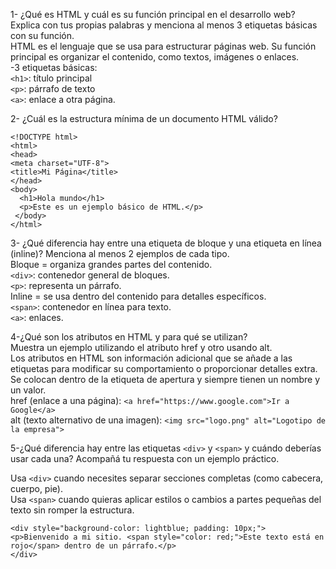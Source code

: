 
1- ¿Qué es HTML y cuál es su función principal en el desarrollo web?
Explica con tus propias palabras y menciona al menos 3 etiquetas básicas con su función.    
HTML es el lenguaje que se usa para estructurar páginas web. Su función principal es organizar el contenido, como textos, imágenes o enlaces.  
-3 etiquetas básicas:  
  `<h1>`: título principal  
  `<p>`: párrafo de texto  
  `<a>`: enlace a otra página.  

2- ¿Cuál es la estructura mínima de un documento HTML válido?

`<!DOCTYPE html>`  
`<html>`  
  `<head>`  
    `<meta charset="UTF-8">`  
    `<title>Mi Página</title>`  
  `</head>`  
  `<body>`  
  `  <h1>Hola mundo</h1>`  
  `  <p>Este es un ejemplo básico de HTML.</p>`  
 ` </body>`  
`</html>`  

3- ¿Qué diferencia hay entre una etiqueta de bloque y una etiqueta en línea (inline)?
Menciona al menos 2 ejemplos de cada tipo.  
Bloque = organiza grandes partes del contenido.  
  `<div>`: contenedor general de bloques.  
  `<p>`: representa un párrafo.  
Inline = se usa dentro del contenido para detalles específicos.  
  `<span>`: contenedor en línea para texto.  
  `<a>`: enlaces.  

4-¿Qué son los atributos en HTML y para qué se utilizan?  
Muestra un ejemplo utilizando el atributo href y otro usando alt.  
Los atributos en HTML son información adicional que se añade a las etiquetas para modificar su comportamiento o proporcionar detalles extra. Se colocan dentro de la etiqueta de apertura y siempre tienen un nombre y un valor.  
href (enlace a una página): `<a href="https://www.google.com">Ir a Google</a>`   
alt (texto alternativo de una imagen): `<img src="logo.png" alt="Logotipo de la empresa">`  

5-¿Qué diferencia hay entre las etiquetas `<div>` y `<span>` y cuándo deberías usar cada una?
Acompañá tu respuesta con un ejemplo práctico.  

Usa `<div>` cuando necesites separar secciones completas (como cabecera, cuerpo, pie).  
Usa `<span>` cuando quieras aplicar estilos o cambios a partes pequeñas del texto sin romper la estructura.  

  `<div style="background-color: lightblue; padding: 10px;">`  
    `<p>Bienvenido a mi sitio. <span style="color: red;">Este texto está en rojo</span> dentro de un párrafo.</p>`    
  `</div>`  


